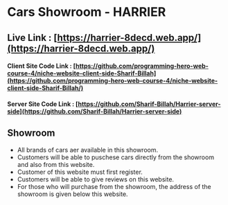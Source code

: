 # Cars Showroom - HARRIER

## Live Link : [https://harrier-8decd.web.app/](https://harrier-8decd.web.app/)

#### Client Site Code Link : [https://github.com/programming-hero-web-course-4/niche-website-client-side-Sharif-Billah](https://github.com/programming-hero-web-course-4/niche-website-client-side-Sharif-Billah/)

#### Server Site Code Link : [https://github.com/Sharif-Billah/Harrier-server-side](https://github.com/Sharif-Billah/Harrier-server-side)

## Showroom

- All brands of cars aer available in this showroom.
- Customers will be able to puschese cars directly from the showroom and also from this website.
- Customer of this website must first register.
- Customers will be able to give reviews on this website.
- For those who will purchase from the showroom, the address of the showroom is given below this website.